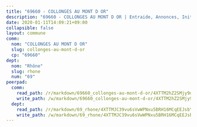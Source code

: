 ```yaml
---
title: "69660 - COLLONGES AU MONT D OR"
description: "69660 - COLLONGES AU MONT D OR | Entraide, Annonces, Initiatives"
date: 2020-01-11T14:09:21+09:00
collapsible: false
layout: commune
comm:
  nom: "COLLONGES AU MONT D OR"
  slug: collonges-au-mont-d-or
  cp: "69660"
dept:
  nom: "Rhône"
  slug: rhone
  num: "69"
peerpad:
  comm:
    read_path: /r/markdown/69660_collonges-au-mont-d-or/4XTTM2hZ2SMjy9dGo5C6evB2MWk7aM9VYJKxrbiBW9K53p73a
    write_path: /w/markdown/69660_collonges-au-mont-d-or/4XTTM2hZ2SMjy9dGo5C6evB2MWk7aM9VYJKxrbiBW9K53p73a-K3TgUvkZPgcdEBZiCEHv5z6gJeeA7gp79cajMY8FaXg6YQERhpETvtHEEKPMp5LnEcmQMftjUnwUjTiYtwbPrMRtdFDVBQV3wszN2qEGmibkknNbLjdk7X1R7uZPjxoaVqLHJ8Za
  dept:
    read_path: /r/markdown/69_rhone/4XTTMJC39vu6sVwWPNxu5BRH16MCqEEJsbYu4RNyAxnNmNtVW
    write_path: /w/markdown/69_rhone/4XTTMJC39vu6sVwWPNxu5BRH16MCqEEJsbYu4RNyAxnNmNtVW-K3TgUzVUEXrXvc8NoaD9JfiBpc5MBFP7KZFqLEsm11xqJDEwSVMy7UACp2eYMzek3K6y2WLoyzq5xdKMZeizKNpfHbUBgJcoYSqfidBaPx8RcTCPmdCXhdgeLZLEYHVco5fHD6Pz
---
```


